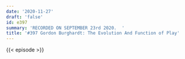 ```yaml
---
date: '2020-11-27'
draft: 'false'
id: e397
summary: 'RECORDED ON SEPTEMBER 23rd 2020.  '
title: '#397 Gordon Burghardt: The Evolution And Function of Play'
---
```

{{< episode >}}
